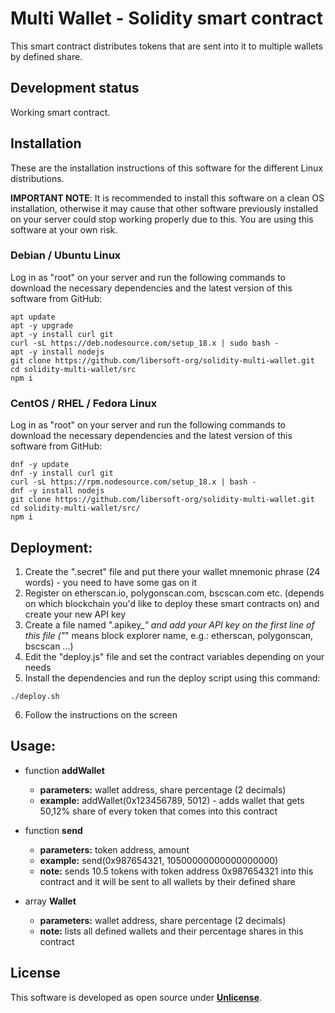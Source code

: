 # Multi Wallet - Solidity smart contract

This smart contract distributes tokens that are sent into it to multiple wallets by defined share.

## Development status

Working smart contract.

## Installation

These are the installation instructions of this software for the different Linux distributions.

**IMPORTANT NOTE**: It is recommended to install this software on a clean OS installation, otherwise it may cause that other software previously installed on your server could stop working properly due to this. You are using this software at your own risk.

### Debian / Ubuntu Linux

Log in as "root" on your server and run the following commands to download the necessary dependencies and the latest version of this software from GitHub:

```console
apt update
apt -y upgrade
apt -y install curl git
curl -sL https://deb.nodesource.com/setup_18.x | sudo bash -
apt -y install nodejs
git clone https://github.com/libersoft-org/solidity-multi-wallet.git
cd solidity-multi-wallet/src
npm i
```

### CentOS / RHEL / Fedora Linux

Log in as "root" on your server and run the following commands to download the necessary dependencies and the latest version of this software from GitHub:

```console
dnf -y update
dnf -y install curl git
curl -sL https://rpm.nodesource.com/setup_18.x | bash -
dnf -y install nodejs
git clone https://github.com/libersoft-org/solidity-multi-wallet.git
cd solidity-multi-wallet/src/
npm i
```

## Deployment:

1. Create the ".secret" file and put there your wallet mnemonic phrase (24 words) - you need to have some gas on it
2. Register on etherscan.io, polygonscan.com, bscscan.com etc. (depends on which blockchain you'd like to deploy these smart contracts on) and create your new API key
3. Create a file named ".apikey_*" and add your API key on the first line of this file ("*" means block explorer name, e.g.: etherscan, polygonscan, bscscan ...)
4. Edit the "deploy.js" file and set the contract variables depending on your needs
5. Install the dependencies and run the deploy script using this command:

```console
./deploy.sh
```

6. Follow the instructions on the screen

## Usage:

- function **addWallet**
  - **parameters:** wallet address, share percentage (2 decimals)
  - **example:** addWallet(0x123456789, 5012) - adds wallet that gets 50,12% share of every token that comes into this contract

- function **send**
  - **parameters:** token address, amount
  - **example:** send(0x987654321, 10500000000000000000)
  - **note:** sends 10.5 tokens with token address 0x987654321 into this contract and it will be sent to all wallets by their defined share

- array **Wallet**
  - **parameters:** wallet address, share percentage (2 decimals)
  - **note:** lists all defined wallets and their percentage shares in this contract

## License

This software is developed as open source under [**Unlicense**](./LICENSE).
